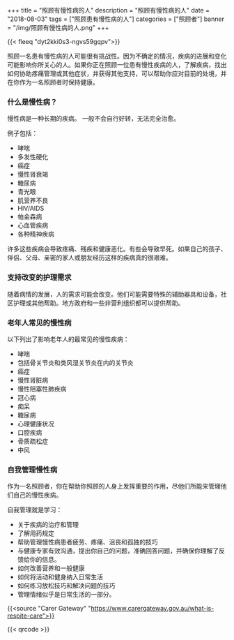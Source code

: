 ﻿+++
title = "照顾有慢性病的人"
description = "照顾有慢性病的人"
date = "2018-08-03"
tags = ["照顾患有慢性病的人"]
categories = ["照顾者"]
banner = "/img/照顾有慢性病的人.png"
+++

{{< fleeq "dyt2kki0s3-ngvs59gqpv">}}

照顾一名患有慢性病的人可能很有挑战性。因为不确定的情况，疾病的进展和变化可能影响你所关心的人。如果你正在照顾一位患有慢性疾病的人，了解疾病，找出如何协助疼痛管理或其他症状，并获得其他支持，可以帮助你应对目前的处境，并在你作为一名照顾者时保持健康。           

### 什么是慢性病？       

慢性病是一种长期的疾病。 一般不会自行好转，无法完全治愈。

例子包括：

- 哮喘
- 多发性硬化
- 癌症
- 慢性肾衰竭
- 糖尿病
- 青光眼
- 肌营养不良
- HIV/AIDS
- 帕金森病
- 心血管疾病
- 各种精神疾病
          
许多这些疾病会导致疼痛、残疾和健康恶化。有些会导致早死。如果自己的孩子、伴侣、父母、亲密的家人或朋友经历这样的疾病真的很艰难。		  
		  
	
### 支持改变的护理需求                     

随着病情的发展，人的需求可能会改变。他们可能需要特殊的辅助器具和设备，社区护理或其他帮助。地方政府和一些非营利组织都可以提供帮助。  
             
                           
### 老年人常见的慢性病              

以下列出了影响老年人的最常见的慢性疾病：

- 哮喘
- 包括骨关节炎和类风湿关节炎在内的关节炎
- 癌症
- 慢性肾脏病
- 慢性阻塞性肺疾病
- 冠心病
- 痴呆
- 糖尿病
- 心理健康状况
- 口腔疾病
- 骨质疏松症
- 中风         

### 自我管理慢性病         

作为一名照顾者，你在帮助你照顾的人身上发挥重要的作用，尽他们所能来管理他们自己的慢性疾病。

自我管理就是学习：

- 关于疾病的治疗和管理
- 了解用药规定
- 帮助管理慢性病患者疲劳、疼痛、沮丧和孤独的技巧
- 与健康专家有效沟通，提出你自己的问题，准确回答问题，并确保你理解了反馈给你的信息。
- 如何改善营养和一般健康
- 如何将活动和健身纳入日常生活
- 如何练习放松技巧和解决问题的技巧
- 管理情绪似乎是日常生活的一部分。   

{{<source "Carer Gateway" "https://www.carergateway.gov.au/what-is-respite-care">}}	

 {{< qrcode >}}